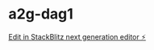 # a2g-dag1

[Edit in StackBlitz next generation editor ⚡️](https://stackblitz.com/~/github.com/vegardkoder/a2g-dag1)
